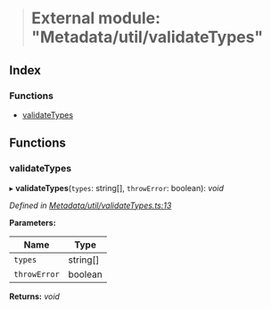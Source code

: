 > # External module: "Metadata/util/validateTypes"

## Index

### Functions

* [validateTypes](_metadata_util_validatetypes_.md#validatetypes)

## Functions

###  validateTypes

▸ **validateTypes**(`types`: string[], `throwError`: boolean): *void*

*Defined in [Metadata/util/validateTypes.ts:13](https://github.com/polkadot-js/api/blob/92044d4/packages/types/src/Metadata/util/validateTypes.ts#L13)*

**Parameters:**

Name | Type |
------ | ------ |
`types` | string[] |
`throwError` | boolean |

**Returns:** *void*